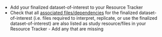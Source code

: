 <!-- Early dataset standard and late dataset standard-->
* Add your finalized dataset-of-interest to your Resource Tracker 
* Check that all [associated files/dependencies](../../terms/index.md#associated-filesdependencies) for the finalized dataset-of-interest (i.e. files required to interpret, replicate, or use the finalized dataset-of-interest) are also listed as study resource/files in your Resource Tracker - Add any that are missing 